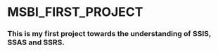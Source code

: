 # MSBI_FIRST_PROJECT

### This is my first project towards the understanding of SSIS, SSAS and SSRS. 
